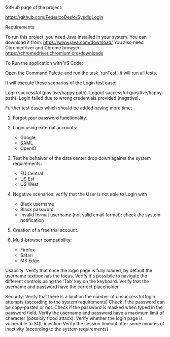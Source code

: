 GitHub page of the project:

https://github.com/FedericoDesio/SysdigLogin

Requirements:

To run this project, you need Java installed in your system. You can download it from: https://www.java.com/download/
You also need Chromedriver and Chrome browser: https://chromedriver.chromium.org/downloads

To Run the application with VS Code:

Open the Command Palette and run the task 'runTest', it will run all tests.

It will execute these scenarios of the Login test case:

Login successful (positive/happy path).
Logout successful (positive/happy path).
Login failed due to wrong credentials provided (negative).

Further test cases which should be added having more time:


1) Forgot your password functionality.

2) Login using external accounts:
    - Google
    - SAML
    - OpenID

3) Test he behaivor of the data center drop down against the system requirements:
    - EU Central
    - US Est
    - US West

4) Negative scenarios: verify that the User is not able to Login with 
    - Black username
    - Black password
    - Invalid format username (not valid email format): check the system notification

5) Creation of a free trial account.

6) Multi-browser compatibility:
    - Firefox
    - Safari
    - MS Edge

Usability:
Verify that once the login page is fully loaded, by default the username textbox has the focus.
Verify it's possibile to navigate the different controls using the ‘Tab’ key on the keyboard.
Verify that the username and password have the correct placeholder.

Security:
Verify that there is a limit on the number of unsuccessful login attempts (according to the system requirements)
Check if the password can be copy-pasted or not.
Check if the password is masked when typed in the password field.
Verify the username and password have a maximum limit of character (possibly flood attack).
Verify whether the login page is vulnerable to SQL injection
Verify the session timeout after some minutes of inactivity (according to the system requirements)